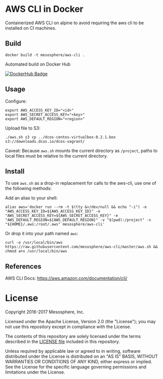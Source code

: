 # AWS CLI in Docker

Containerized AWS CLI on alpine to avoid requiring the aws cli to be installed on CI machines.

## Build

```
docker build -t mesosphere/aws-cli .
```

Automated build on Docker Hub

[![DockerHub Badge](http://dockeri.co/image/mesosphere/aws-cli)](https://hub.docker.com/r/mesosphere/aws-cli/)

## Usage

Configure:

```
export AWS_ACCESS_KEY_ID="<id>"
export AWS_SECRET_ACCESS_KEY="<key>"
export AWS_DEFAULT_REGION="<region>"
```

Upload file to S3:

```
./aws.sh s3 cp ../dcos-centos-virtualbox-0.2.1.box s3://downloads.dcos.io/dcos-vagrant/
```

Caveat: Because `aws.sh` mounts the current directory as `/project`, paths to local files must be relative to the current directory.

## Install

To use `aws.sh` as a drop-in replacement for calls to the aws-cli, use one of the following methods:

Add an alias to your shell:

```
alias aws='docker run --rm -t $(tty &>/dev/null && echo "-i") -e "AWS_ACCESS_KEY_ID=${AWS_ACCESS_KEY_ID}" -e "AWS_SECRET_ACCESS_KEY=${AWS_SECRET_ACCESS_KEY}" -e "AWS_DEFAULT_REGION=${AWS_DEFAULT_REGION}" -v "$(pwd):/project" -v "${HOME}/.aws:/root/.aws" mesosphere/aws-cli'
```

Or drop it into your path named `aws`:

```
curl -o /usr/local/bin/aws https://raw.githubusercontent.com/mesosphere/aws-cli/master/aws.sh && chmod a+x /usr/local/bin/aws
```

## References

AWS CLI Docs: https://aws.amazon.com/documentation/cli/


# License

Copyright 2016-2017 Mesosphere, Inc.

Licensed under the Apache License, Version 2.0 (the "License");
you may not use this repository except in compliance with the License.

The contents of this repository are solely licensed under the terms described in the [LICENSE file](./LICENSE) included in this repository.

Unless required by applicable law or agreed to in writing, software
distributed under the License is distributed on an "AS IS" BASIS,
WITHOUT WARRANTIES OR CONDITIONS OF ANY KIND, either express or implied.
See the License for the specific language governing permissions and
limitations under the License.
